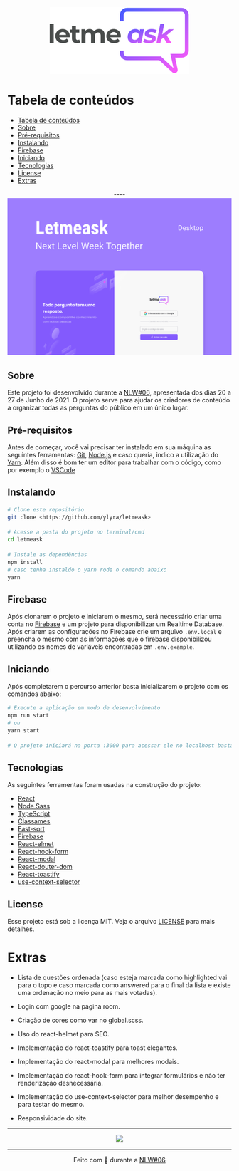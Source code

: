 <p align="center">
  <a href="https://letmeask.yanlyra.com.br/">
    <img src=".github/logo.svg"/>
  </a>
</p>

# Tabela de conteúdos

<!--ts-->

- [Tabela de conteúdos](#tabela-de-conteúdos)
- [Sobre](#sobre)
- [Pré-requisitos](#pré-requisitos)
- [Instalando](#instalando)
- [Firebase](#firebase)
- [Iniciando](#iniciando)
- [Tecnologias](#tecnologias)
- [License](#license)
- [Extras](#extras)
<!--te-->

<p align="center">
  ----
  <a href="https://letmeask.yanlyra.com.br/">
    <img src=".github/cover.svg"/>
  </a>
</p>

## Sobre

Este projeto foi desenvolvido durante a [NLW#06](http://nextlevelweek.com/), apresentada dos dias 20 a 27 de Junho de 2021. O projeto serve para ajudar os criadores de conteúdo a organizar todas as perguntas do público em um único lugar.

## Pré-requisitos

Antes de começar, você vai precisar ter instalado em sua máquina as seguintes ferramentas:
[Git](https://git-scm.com), [Node.js](https://nodejs.org/en/) e caso queria, indico a utilização do [Yarn](https://yarnpkg.com/). Além disso é bom ter um editor para trabalhar com o código, como por exemplo o [VSCode](https://code.visualstudio.com/)

## Instalando

```bash
# Clone este repositório
git clone <https://github.com/ylyra/letmeask>

# Acesse a pasta do projeto no terminal/cmd
cd letmeask

# Instale as dependências
npm install
# caso tenha instaldo o yarn rode o comando abaixo
yarn
```

## Firebase

Após clonarem o projeto e iniciarem o mesmo, será necessário criar uma conta no [Firebase](https://firebase.google.com/) e um projeto para disponibilizar um Realtime Database. Após criarem as configurações no Firebase crie um arquivo `.env.local` e preencha o mesmo com as informações que o firebase disponibilizou utilizando os nomes de variáveis encontradas em `.env.example`.

## Iniciando

Após completarem o percurso anterior basta inicializarem o projeto com os comandos abaixo:

```bash
# Execute a aplicação em modo de desenvolvimento
npm run start
# ou
yarn start

# O projeto iniciará na porta :3000 para acessar ele no localhost basta ir em <http://localhost:3000>
```

## Tecnologias

As seguintes ferramentas foram usadas na construção do projeto:

- [React](https://pt-br.reactjs.org/)
- [Node Sass](https://github.com/sass/node-sass)
- [TypeScript](https://www.typescriptlang.org/)
- [Classames](https://github.com/JedWatson/classnames#readme)
- [Fast-sort](https://github.com/snovakovic/fast-sort)
- [Firebase](https://firebase.google.com/)
- [React-elmet](https://github.com/nfl/react-helmet#readme)
- [React-hook-form](https://www.react-hook-form.com/)
- [React-modal](https://github.com/reactjs/react-modal)
- [React-douter-dom](https://github.com/ReactTraining/react-router#readme)
- [React-toastify](https://fkhadra.github.io/react-toastify/introduction)
- [use-context-selector](https://github.com/dai-shi/use-context-selector#readme)

## License

Esse projeto está sob a licença MIT. Veja o arquivo [LICENSE](LICENSE.md) para mais detalhes.

# Extras

- Lista de questões ordenada (caso esteja marcada
  como highlighted vai para o topo e caso marcada como answered para o final da lista e existe uma ordenação no meio para as mais votadas).
  
- Login com google na página room.

- Criação de cores como var no global.scss.

- Uso do react-helmet para SEO.

- Implementação do react-toastify para toast
  elegantes.

- Implementação do react-modal para melhores modais.

- Implementação do react-hook-form para integrar
  formulários e não ter renderização desnecessária.

- Implementação do use-context-selector para melhor
  desempenho e para testar do mesmo.
  
- Responsividade do site.

---

<p align="center">
  <a href="https://letmeask.yanlyra.com.br/">
    <img src="https://img.shields.io/static/v1?label=Site&message=LetMeAsk&color=835afd&style=for-the-badge&logo=ghost"/>
  </a>
</p>

---

<p align="center">
Feito com 💜 durante a <a href="http://nextlevelweek.com/">NLW#06</a>
</p>
